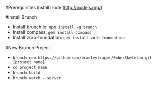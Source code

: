 #Prerequisites
Install node (http://nodejs.org/)

#Install Brunch
* Install brunch.io: `npm install -g brunch`
* Install compass: `gem install compass`
* Install zurb-foundation: `gem install zurb-foundation`

#New Brunch Project
* `brunch new https://github.com/bradleytrager/EmberSkeleton.git [project name]`
* `cd project name`
* `brunch build`
* `brunch watch --server`




